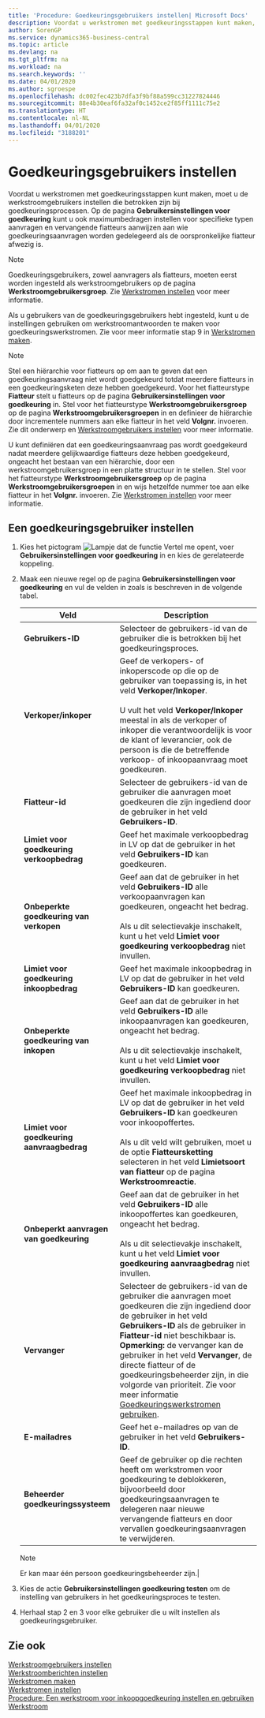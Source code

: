 ```yaml
---
title: 'Procedure: Goedkeuringsgebruikers instellen| Microsoft Docs'
description: Voordat u werkstromen met goedkeuringsstappen kunt maken, moet u de werkstroomgebruikers instellen die betrokken zijn bij goedkeuringsprocessen. Op de pagina Gebruikersinstellingen voor goedkeuring kunt u ook maximumbedragen instellen voor specifieke typen aanvragen en vervangende fiatteurs aanwijzen aan wie goedkeuringsaanvragen worden gedelegeerd als de oorspronkelijke fiatteur afwezig is.
author: SorenGP
ms.service: dynamics365-business-central
ms.topic: article
ms.devlang: na
ms.tgt_pltfrm: na
ms.workload: na
ms.search.keywords: ''
ms.date: 04/01/2020
ms.author: sgroespe
ms.openlocfilehash: dc002fec423b7dfa3f9bf88a599cc31227824446
ms.sourcegitcommit: 88e4b30eaf6fa32af0c1452ce2f85ff1111c75e2
ms.translationtype: HT
ms.contentlocale: nl-NL
ms.lasthandoff: 04/01/2020
ms.locfileid: "3188201"
---
```

# <a name="set-up-approval-users"></a>Goedkeuringsgebruikers instellen
Voordat u werkstromen met goedkeuringsstappen kunt maken, moet u de werkstroomgebruikers instellen die betrokken zijn bij goedkeuringsprocessen. Op de pagina **Gebruikersinstellingen voor goedkeuring** kunt u ook maximumbedragen instellen voor specifieke typen aanvragen en vervangende fiatteurs aanwijzen aan wie goedkeuringsaanvragen worden gedelegeerd als de oorspronkelijke fiatteur afwezig is.  

> [!NOTE]  
>  Goedkeuringsgebruikers, zowel aanvragers als fiatteurs, moeten eerst worden ingesteld als werkstroomgebruikers op de pagina **Werkstroomgebruikersgroep**. Zie [Werkstromen instellen](across-how-to-set-up-workflow-users.md) voor meer informatie.  

 Als u gebruikers van de goedkeuringsgebruikers hebt ingesteld, kunt u de instellingen gebruiken om werkstroomantwoorden te maken voor goedkeuringswerkstromen. Zie voor meer informatie stap 9 in [Werkstromen maken](across-how-to-create-workflows.md).  

> [!NOTE]  
>  Stel een hiërarchie voor fiatteurs op om aan te geven dat een goedkeuringsaanvraag niet wordt goedgekeurd totdat meerdere fiatteurs in een goedkeuringsketen deze hebben goedgekeurd. Voor het fiatteurstype **Fiatteur** stelt u fiatteurs op de pagina **Gebruikersinstellingen voor goedkeuring** in. Stel voor het fiatteurstype **Werkstroomgebruikersgroep** op de pagina **Werkstroomgebruikersgroepen** in en definieer de hiërarchie door incrementele nummers aan elke fiatteur in het veld **Volgnr.** invoeren. Zie dit onderwerp en [Werkstroomgebruikers instellen](across-how-to-set-up-workflow-users.md) voor meer informatie.  
>   
>  U kunt definiëren dat een goedkeuringsaanvraag pas wordt goedgekeurd nadat meerdere gelijkwaardige fiatteurs deze hebben goedgekeurd, ongeacht het bestaan van een hiërarchie, door een werkstroomgebruikersgroep in een platte structuur in te stellen. Stel voor het fiatteurstype **Werkstroomgebruikersgroep** op de pagina **Werkstroomgebruikersgroepen** in en wijs hetzelfde nummer toe aan elke fiatteur in het **Volgnr.** invoeren. Zie [Werkstromen instellen](across-how-to-set-up-workflow-users.md) voor meer informatie.  

## <a name="to-set-up-an-approval-user"></a>Een goedkeuringsgebruiker instellen  
1. Kies het pictogram ![Lampje dat de functie Vertel me opent](media/ui-search/search_small.png "Vertel me wat u wilt doen"), voer **Gebruikersinstellingen voor goedkeuring** in en kies de gerelateerde koppeling.  
2. Maak een nieuwe regel op de pagina **Gebruikersinstellingen voor goedkeuring** en vul de velden in zoals is beschreven in de volgende tabel.  

    |Veld|Description|  
    |---------------------------------|---------------------------------------|  
    |**Gebruikers-ID**|Selecteer de gebruikers-id van de gebruiker die is betrokken bij het goedkeuringsproces.|  
    |**Verkoper/inkoper**|Geef de verkopers- of inkoperscode op die op de gebruiker van toepassing is, in het veld **Verkoper/Inkoper**.<br /><br /> U vult het veld **Verkoper/Inkoper** meestal in als de verkoper of inkoper die verantwoordelijk is voor de klant of leverancier, ook de persoon is die de betreffende verkoop- of inkoopaanvraag moet goedkeuren.|  
    |**Fiatteur-id**|Selecteer de gebruikers-id van de gebruiker die aanvragen moet goedkeuren die zijn ingediend door de gebruiker in het veld **Gebruikers-ID**.|  
    |**Limiet voor goedkeuring verkoopbedrag**|Geef het maximale verkoopbedrag in LV op dat de gebruiker in het veld **Gebruikers-ID** kan goedkeuren.|  
    |**Onbeperkte goedkeuring van verkopen**|Geef aan dat de gebruiker in het veld **Gebruikers-ID** alle verkoopaanvragen kan goedkeuren, ongeacht het bedrag.<br /><br /> Als u dit selectievakje inschakelt, kunt u het veld **Limiet voor goedkeuring verkoopbedrag** niet invullen.|  
    |**Limiet voor goedkeuring inkoopbedrag**|Geef het maximale inkoopbedrag in LV op dat de gebruiker in het veld **Gebruikers-ID** kan goedkeuren.|  
    |**Onbeperkte goedkeuring van inkopen**|Geef aan dat de gebruiker in het veld **Gebruikers-ID** alle inkoopaanvragen kan goedkeuren, ongeacht het bedrag.<br /><br /> Als u dit selectievakje inschakelt, kunt u het veld **Limiet voor goedkeuring verkoopbedrag** niet invullen.|  
    |**Limiet voor goedkeuring aanvraagbedrag**|Geef het maximale inkoopbedrag in LV op dat de gebruiker in het veld **Gebruikers-ID** kan goedkeuren voor inkoopoffertes.<br /><br /> Als u dit veld wilt gebruiken, moet u de optie **Fiatteursketting** selecteren in het veld **Limietsoort van fiatteur** op de pagina **Werkstroomreactie**.|  
    |**Onbeperkt aanvragen van goedkeuring**|Geef aan dat de gebruiker in het veld **Gebruikers-ID** alle inkoopoffertes kan goedkeuren, ongeacht het bedrag.<br /><br /> Als u dit selectievakje inschakelt, kunt u het veld **Limiet voor goedkeuring aanvraagbedrag** niet invullen.|  
    |**Vervanger**|Selecteer de gebruikers-id van de gebruiker die aanvragen moet goedkeuren die zijn ingediend door de gebruiker in het veld **Gebruikers-ID** als de gebruiker in **Fiatteur-id** niet beschikbaar is. **Opmerking:** de vervanger kan de gebruiker in het veld **Vervanger**, de directe fiatteur of de goedkeuringsbeheerder zijn, in die volgorde van prioriteit. Zie voor meer informatie [Goedkeuringswerkstromen gebruiken](across-how-use-approval-workflows.md).|  
    |**E-mailadres**|Geef het e-mailadres op van de gebruiker in het veld **Gebruikers-ID**.|  
    |**Beheerder goedkeuringssysteem**|Geef de gebruiker op die rechten heeft om werkstromen voor goedkeuring te deblokkeren, bijvoorbeeld door goedkeuringsaanvragen te delegeren naar nieuwe vervangende fiatteurs en door vervallen goedkeuringsaanvragen te verwijderen.|

    > [!Note]
    > Er kan maar één persoon goedkeuringsbeheerder zijn.|  

3. Kies de actie **Gebruikersinstellingen goedkeuring testen** om de instelling van gebruikers in het goedkeuringsproces te testen.  
4. Herhaal stap 2 en 3 voor elke gebruiker die u wilt instellen als goedkeuringsgebruiker.  

## <a name="see-also"></a>Zie ook  
[Werkstroomgebruikers instellen](across-how-to-set-up-workflow-users.md)   
[Werkstroomberichten instellen](across-setting-up-workflow-notifications.md)   
[Werkstromen maken](across-how-to-create-workflows.md)   
[Werkstromen instellen](across-set-up-workflows.md)   
[Procedure: Een werkstroom voor inkoopgoedkeuring instellen en gebruiken](walkthrough-setting-up-and-using-a-purchase-approval-workflow.md)   
[Werkstroom](across-workflow.md)   
